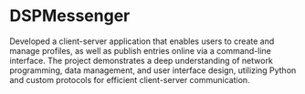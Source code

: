 # DSPMessenger
Developed a client-server application that enables users to create and manage profiles, as well as publish entries online via a command-line interface. The project demonstrates a deep understanding of network programming, data management, and user interface design, utilizing Python and custom protocols for efficient client-server communication.
